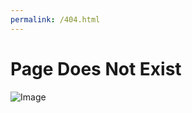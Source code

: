 ```yaml
---
permalink: /404.html
---
```


# Page Does Not Exist

![Image](https://cdn.searchenginejournal.com/wp-content/uploads/2017/08/25-Outstanding-404-Page-Examples-You-Have-to-See-760x400.png)
